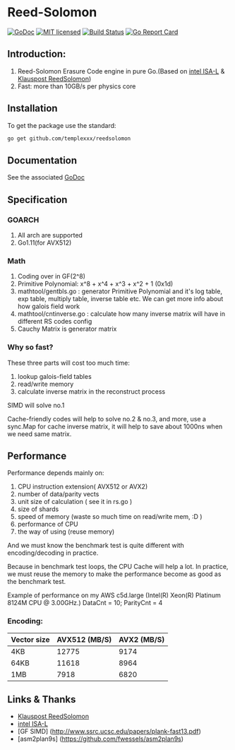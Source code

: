 # Reed-Solomon

[![GoDoc][1]][2] [![MIT licensed][3]][4] [![Build Status][5]][6] [![Go Report Card][7]][8] 

[1]: https://godoc.org/github.com/templexxx/reedsolomon?status.svg
[2]: https://godoc.org/github.com/templexxx/reedsolomon
[3]: https://img.shields.io/badge/license-MIT-blue.svg
[4]: LICENSE
[5]: https://travis-ci.org/templexxx/reedsolomon.svg?branch=master
[6]: https://travis-ci.org/templexxx/reedsolomon
[7]: https://goreportcard.com/badge/github.com/templexxx/reedsolomon
[8]: https://goreportcard.com/report/github.com/templexxx/reedsolomon

## Introduction:
1.  Reed-Solomon Erasure Code engine in pure Go.(Based on [intel ISA-L](https://github.com/01org/isa-l) & [Klauspost ReedSolomon](https://github.com/klauspost/reedsolomon))
2.  Fast: more than 10GB/s per physics core

## Installation
To get the package use the standard:
```bash
go get github.com/templexxx/reedsolomon
```

## Documentation
See the associated [GoDoc](http://godoc.org/github.com/templexxx/reedsolomon)

## Specification
### GOARCH
1. All arch are supported
2. Go1.11(for AVX512)

### Math
1. Coding over in GF(2^8)
2. Primitive Polynomial: x^8 + x^4 + x^3 + x^2 + 1 (0x1d)
3. mathtool/gentbls.go : generator Primitive Polynomial and it's log table, exp table, multiply table, inverse table etc. We can get more info about how galois field work
4. mathtool/cntinverse.go : calculate how many inverse matrix will have in different RS codes config
5. Cauchy Matrix is generator matrix

### Why so fast?
These three parts will cost too much time:

1. lookup galois-field tables
2. read/write memory
3. calculate inverse matrix in the reconstruct process

SIMD will solve no.1

Cache-friendly codes will help to solve no.2 & no.3, and more, use a sync.Map for cache inverse matrix, it will help to save about 1000ns when we need same matrix. 

## Performance

Performance depends mainly on:

1. CPU instruction extension( AVX512 or AVX2)
2. number of data/parity vects
3. unit size of calculation ( see it in rs.go )
4. size of shards
5. speed of memory (waste so much time on read/write mem, :D )
6. performance of CPU
7. the way of using (reuse memory)

And we must know the benchmark test is quite different with encoding/decoding in practice.

Because in benchmark test loops, the CPU Cache will help a lot. In practice, we must reuse the memory to make the performance become as good as the benchmark test.

Example of performance on my AWS c5d.large (Intel(R) Xeon(R) Platinum 8124M CPU @ 3.00GHz.)
DataCnt = 10; ParityCnt = 4

### Encoding:

| Vector size | AVX512 (MB/S) | AVX2 (MB/S) |
|-------------|---------------|-------------|
| 4KB         |       12775   |    9174     |
| 64KB        |       11618   |    8964     |
| 1MB         |      7918     |    6820     |

## Links & Thanks
* [Klauspost ReedSolomon](https://github.com/klauspost/reedsolomon)
* [intel ISA-L](https://github.com/01org/isa-l)
* [GF SIMD] (http://www.ssrc.ucsc.edu/papers/plank-fast13.pdf)
* [asm2plan9s] (https://github.com/fwessels/asm2plan9s)
